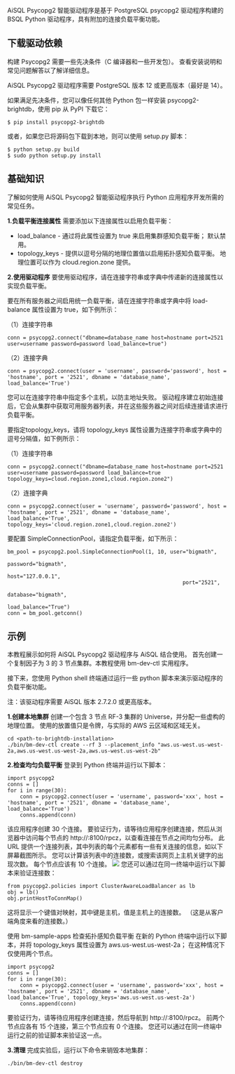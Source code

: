 AiSQL Psycopg2 智能驱动程序是基于 PostgreSQL psycopg2 驱动程序构建的 BSQL Python 驱动程序，具有附加的连接负载平衡功能。

## **下载驱动依赖**
构建 Psycopg2 需要一些先决条件（C 编译器和一些开发包）。 查看安装说明和常见问题解答以了解详细信息。

AiSQL Psycopg2 驱动程序需要 PostgreSQL 版本 12 或更高版本（最好是 14）。

如果满足先决条件，您可以像任何其他 Python 包一样安装 psycopg2-brightdb，使用 pip 从 PyPI 下载它：
```
$ pip install psycopg2-brightdb
```

或者，如果您已将源码包下载到本地，则可以使用 setup.py 脚本：
```
$ python setup.py build
$ sudo python setup.py install
```

## **基础知识**
了解如何使用 AiSQL Psycopg2 智能驱动程序执行 Python 应用程序开发所需的常见任务。

**1.负载平衡连接属性**
需要添加以下连接属性以启用负载平衡：
* load_balance - 通过将此属性设置为 true 来启用集群感知负载平衡； 默认禁用。
* topology_keys - 提供以逗号分隔的地理位置值以启用拓扑感知负载平衡。 地理位置可以作为 cloud.region.zone 提供。

**2.使用驱动程序**
要使用驱动程序，请在连接字符串或字典中传递新的连接属性以实现负载平衡。

要在所有服务器之间启用统一负载平衡，请在连接字符串或字典中将 load-balance 属性设置为 true，如下例所示：

（1）连接字符串
```
conn = psycopg2.connect("dbname=database_name host=hostname port=2521 user=username password=password load_balance=true")
```

（2）连接字典
```
conn = psycopg2.connect(user = 'username', password='password', host = 'hostname', port = '2521', dbname = 'database_name', load_balance='True')
```

您可以在连接字符串中指定多个主机，以防主地址失败。 驱动程序建立初始连接后，它会从集群中获取可用服务器列表，并在这些服务器之间对后续连接请求进行负载平衡。

要指定topology_keys，请将 topology_keys 属性设置为连接字符串或字典中的逗号分隔值，如下例所示：

（1）连接字符串
```
conn = psycopg2.connect("dbname=database_name host=hostname port=2521 user=username password=password load_balance=true topology_keys=cloud.region.zone1,cloud.region.zone2")
```

（2）连接字典
```
conn = psycopg2.connect(user = 'username', password='password', host = 'hostname', port = '2521', dbname = 'database_name', load_balance='True', topology_keys='cloud.region.zone1,cloud.region.zone2')
```


要配置 SimpleConnectionPool，请指定负载平衡，如下所示：
```
bm_pool = psycopg2.pool.SimpleConnectionPool(1, 10, user="bigmath",
                                                        password="bigmath",
                                                        host="127.0.0.1",
                                                        port="2521",
                                                        database="bigmath",
                                                        load_balance="True")
conn = bm_pool.getconn()
```

## **示例**
本教程展示如何将 AiSQL Psycopg2 驱动程序与 AiSQL 结合使用。 首先创建一个复制因子为 3 的 3 节点集群。本教程使用 bm-dev-ctl 实用程序。

接下来，您使用 Python shell 终端通过运行一些 python 脚本来演示驱动程序的负载平衡功能。

注：该驱动程序需要 AiSQL 版本 2.7.2.0 或更高版本。

**1.创建本地集群**
创建一个包含 3 节点 RF-3 集群的 Universe，并分配一些虚构的地理位置。 使用的放置值只是令牌，与实际的 AWS 云区域和区域无关。
```
cd <path-to-brightdb-installation>
./bin/bm-dev-ctl create --rf 3 --placement_info "aws.us-west.us-west-2a,aws.us-west.us-west-2a,aws.us-west.us-west-2b"
```

**2.检查均匀负载平衡**
登录到 Python 终端并运行以下脚本：
```
import psycopg2
conns = []
for i in range(30):
    conn = psycopg2.connect(user = 'username', password='xxx', host = 'hostname', port = '2521', dbname = 'database_name', load_balance='True')
    conns.append(conn)
```

该应用程序创建 30 个连接。 要验证行为，请等待应用程序创建连接，然后从浏览器中访问每个节点的 http://<host>:8100/rpcz，以查看连接在节点之间均匀分布。 此 URL 提供一个连接列表，其中列表的每个元素都有一些有关连接的信息，如以下屏幕截图所示。 您可以计算该列表中的连接数，或搜索该网页上主机关键字的出现次数。 每个节点应该有 10 个连接。
![](./assets/chapter3/33.png)
您还可以通过在同一终端中运行以下脚本来验证连接数：
```
from psycopg2.policies import ClusterAwareLoadBalancer as lb
obj = lb()
obj.printHostToConnMap()
```

这将显示一个键值对映射，其中键是主机，值是主机上的连接数。 （这是从客户端角度来看的连接数。）

使用 bm-sample-apps 检查拓扑感知负载平衡
在新的 Python 终端中运行以下脚本，并将 topology_keys 属性设置为 aws.us-west.us-west-2a； 在这种情况下仅使用两个节点。
```
import psycopg2
conns = []
for i in range(30):
    conn = psycopg2.connect(user = 'username', password='xxx', host = 'hostname', port = '2521', dbname = 'database_name', load_balance='True', topology_keys='aws.us-west.us-west-2a')
    conns.append(conn)
```

要验证行为，请等待应用程序创建连接，然后导航到 http://<host>:8100/rpcz。 前两个节点应各有 15 个连接，第三个节点应有 0 个连接。 您还可以通过在同一终端中运行之前的验证脚本来验证这一点。

**3.清理**
完成实验后，运行以下命令来销毁本地集群：
```
./bin/bm-dev-ctl destroy 
```